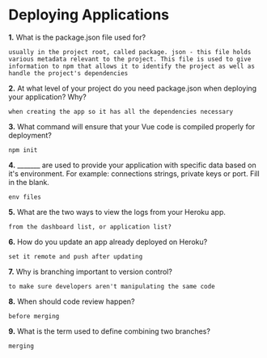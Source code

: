 # Deploying Applications

**1.** What is the package.json file used for?
<!-- enter you answer in the space below -->
```
usually in the project root, called package. json - this file holds various metadata relevant to the project. This file is used to give information to npm that allows it to identify the project as well as handle the project's dependencies
``` 
**2.** At what level of your project do you need package.json when deploying your application? Why?
<!-- enter you answer in the space below -->
```
when creating the app so it has all the dependencies necessary
```
**3.** What command will ensure that your Vue code is compiled properly for deployment?
<!-- enter you answer in the space below -->
```
npm init
```
**4.** _______ are used to provide your application with specific data based on it's environment. For example: connections strings, private keys or port. Fill in the blank.
<!-- enter you answer in the space below -->
```
env files
```
**5.** What are the two ways to view the logs from your Heroku app.
<!-- enter you answer in the space below -->
```
from the dashboard list, or application list?  
```
**6.** How do you update an app already deployed on Heroku?
<!-- enter you answer in the space below -->
```
set it remote and push after updating
```
**7.** Why is branching important to version control?
<!-- enter you answer in the space below -->
```
to make sure developers aren't manipulating the same code
```
**8.** When should code review happen?
<!-- enter you answer in the space below -->
```
before merging
```
**9.** What is the term used to define combining two branches?
<!-- enter you answer in the space below -->
```
merging
```

